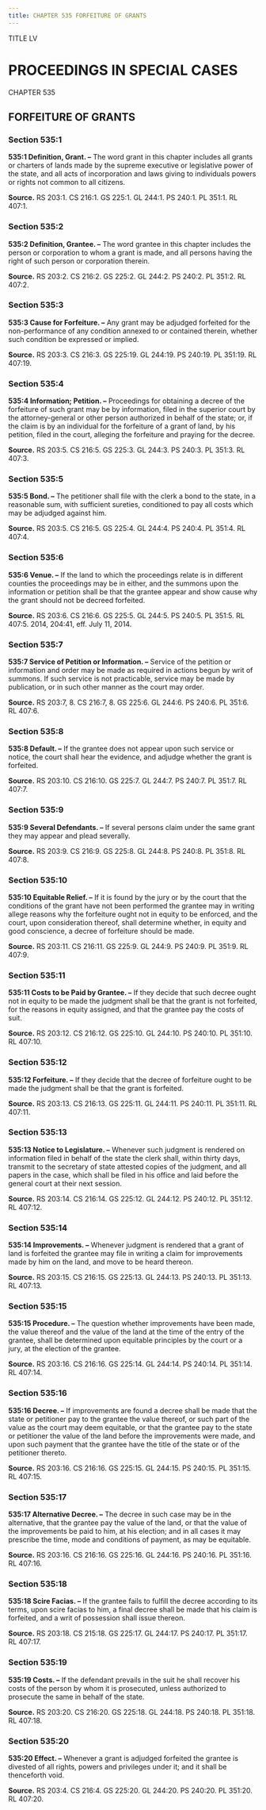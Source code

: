 ```yaml
---
title: CHAPTER 535 FORFEITURE OF GRANTS
---
```


TITLE LV
                                             
PROCEEDINGS IN SPECIAL CASES
============================

CHAPTER 535
                                             
FORFEITURE OF GRANTS
--------------------

### Section 535:1

 **535:1 Definition, Grant. –** The word grant in this chapter
includes all grants or charters of lands made by the supreme executive
or legislative power of the state, and all acts of incorporation and
laws giving to individuals powers or rights not common to all citizens.

**Source.** RS 203:1. CS 216:1. GS 225:1. GL 244:1. PS 240:1. PL 351:1.
RL 407:1.

### Section 535:2

 **535:2 Definition, Grantee. –** The word grantee in this chapter
includes the person or corporation to whom a grant is made, and all
persons having the right of such person or corporation therein.

**Source.** RS 203:2. CS 216:2. GS 225:2. GL 244:2. PS 240:2. PL 351:2.
RL 407:2.

### Section 535:3

 **535:3 Cause for Forfeiture. –** Any grant may be adjudged
forfeited for the non-performance of any condition annexed to or
contained therein, whether such condition be expressed or implied.

**Source.** RS 203:3. CS 216:3. GS 225:19. GL 244:19. PS 240:19. PL
351:19. RL 407:19.

### Section 535:4

 **535:4 Information; Petition. –** Proceedings for obtaining a
decree of the forfeiture of such grant may be by information, filed in
the superior court by the attorney-general or other person authorized in
behalf of the state; or, if the claim is by an individual for the
forfeiture of a grant of land, by his petition, filed in the court,
alleging the forfeiture and praying for the decree.

**Source.** RS 203:5. CS 216:5. GS 225:3. GL 244:3. PS 240:3. PL 351:3.
RL 407:3.

### Section 535:5

 **535:5 Bond. –** The petitioner shall file with the clerk a bond to
the state, in a reasonable sum, with sufficient sureties, conditioned to
pay all costs which may be adjudged against him.

**Source.** RS 203:5. CS 216:5. GS 225:4. GL 244:4. PS 240:4. PL 351:4.
RL 407:4.

### Section 535:6

 **535:6 Venue. –** If the land to which the proceedings relate is in
different counties the proceedings may be in either, and the summons
upon the information or petition shall be that the grantee appear and
show cause why the grant should not be decreed forfeited.

**Source.** RS 203:6. CS 216:6. GS 225:5. GL 244:5. PS 240:5. PL 351:5.
RL 407:5. 2014, 204:41, eff. July 11, 2014.

### Section 535:7

 **535:7 Service of Petition or Information. –** Service of the
petition or information and order may be made as required in actions
begun by writ of summons. If such service is not practicable, service
may be made by publication, or in such other manner as the court may
order.

**Source.** RS 203:7, 8. CS 216:7, 8. GS 225:6. GL 244:6. PS 240:6. PL
351:6. RL 407:6.

### Section 535:8

 **535:8 Default. –** If the grantee does not appear upon such
service or notice, the court shall hear the evidence, and adjudge
whether the grant is forfeited.

**Source.** RS 203:10. CS 216:10. GS 225:7. GL 244:7. PS 240:7. PL
351:7. RL 407:7.

### Section 535:9

 **535:9 Several Defendants. –** If several persons claim under the
same grant they may appear and plead severally.

**Source.** RS 203:9. CS 216:9. GS 225:8. GL 244:8. PS 240:8. PL 351:8.
RL 407:8.

### Section 535:10

 **535:10 Equitable Relief. –** If it is found by the jury or by the
court that the conditions of the grant have not been performed the
grantee may in writing allege reasons why the forfeiture ought not in
equity to be enforced, and the court, upon consideration thereof, shall
determine whether, in equity and good conscience, a decree of forfeiture
should be made.

**Source.** RS 203:11. CS 216:11. GS 225:9. GL 244:9. PS 240:9. PL
351:9. RL 407:9.

### Section 535:11

 **535:11 Costs to be Paid by Grantee. –** If they decide that such
decree ought not in equity to be made the judgment shall be that the
grant is not forfeited, for the reasons in equity assigned, and that the
grantee pay the costs of suit.

**Source.** RS 203:12. CS 216:12. GS 225:10. GL 244:10. PS 240:10. PL
351:10. RL 407:10.

### Section 535:12

 **535:12 Forfeiture. –** If they decide that the decree of
forfeiture ought to be made the judgment shall be that the grant is
forfeited.

**Source.** RS 203:13. CS 216:13. GS 225:11. GL 244:11. PS 240:11. PL
351:11. RL 407:11.

### Section 535:13

 **535:13 Notice to Legislature. –** Whenever such judgment is
rendered on information filed in behalf of the state the clerk shall,
within thirty days, transmit to the secretary of state attested copies
of the judgment, and all papers in the case, which shall be filed in his
office and laid before the general court at their next session.

**Source.** RS 203:14. CS 216:14. GS 225:12. GL 244:12. PS 240:12. PL
351:12. RL 407:12.

### Section 535:14

 **535:14 Improvements. –** Whenever judgment is rendered that a
grant of land is forfeited the grantee may file in writing a claim for
improvements made by him on the land, and move to be heard thereon.

**Source.** RS 203:15. CS 216:15. GS 225:13. GL 244:13. PS 240:13. PL
351:13. RL 407:13.

### Section 535:15

 **535:15 Procedure. –** The question whether improvements have been
made, the value thereof and the value of the land at the time of the
entry of the grantee, shall be determined upon equitable principles by
the court or a jury, at the election of the grantee.

**Source.** RS 203:16. CS 216:16. GS 225:14. GL 244:14. PS 240:14. PL
351:14. RL 407:14.

### Section 535:16

 **535:16 Decree. –** If improvements are found a decree shall be
made that the state or petitioner pay to the grantee the value thereof,
or such part of the value as the court may deem equitable, or that the
grantee pay to the state or petitioner the value of the land before the
improvements were made, and upon such payment that the grantee have the
title of the state or of the petitioner thereto.

**Source.** RS 203:16. CS 216:16. GS 225:15. GL 244:15. PS 240:15. PL
351:15. RL 407:15.

### Section 535:17

 **535:17 Alternative Decree. –** The decree in such case may be in
the alternative, that the grantee pay the value of the land, or that the
value of the improvements be paid to him, at his election; and in all
cases it may prescribe the time, mode and conditions of payment, as may
be equitable.

**Source.** RS 203:16. CS 216:16. GS 225:16. GL 244:16. PS 240:16. PL
351:16. RL 407:16.

### Section 535:18

 **535:18 Scire Facias. –** If the grantee fails to fulfill the
decree according to its terms, upon scire facias to him, a final decree
shall be made that his claim is forfeited, and a writ of possession
shall issue thereon.

**Source.** RS 203:18. CS 215:18. GS 225:17. GL 244:17. PS 240:17. PL
351:17. RL 407:17.

### Section 535:19

 **535:19 Costs. –** If the defendant prevails in the suit he shall
recover his costs of the person by whom it is prosecuted, unless
authorized to prosecute the same in behalf of the state.

**Source.** RS 203:20. CS 216:20. GS 225:18. GL 244:18. PS 240:18. PL
351:18. RL 407:18.

### Section 535:20

 **535:20 Effect. –** Whenever a grant is adjudged forfeited the
grantee is divested of all rights, powers and privileges under it; and
it shall be thenceforth void.

**Source.** RS 203:4. CS 216:4. GS 225:20. GL 244:20. PS 240:20. PL
351:20. RL 407:20.

